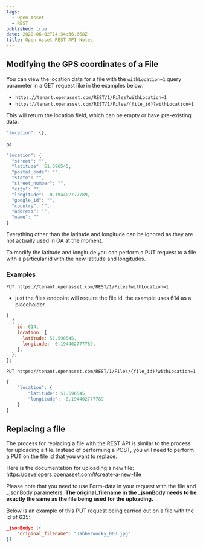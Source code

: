 ```yaml
---
tags:
  - Open Asset
  - REST
published: true
date: 2020-06-02T14:34:36.668Z
title: Open Asset REST API Notes
---
```


## Modifying the GPS coordinates of a File

You can view the location data for a file with the `withLocation=1` query parameter in a GET request like in the examples below:

- `https://tenant.openasset.com/REST/1/Files?withLocation=1 `
- `https://tenant.openasset.com/REST/1/Files/{file_id}?withLocation=1 `

This will return the location field, which can be empty or have pre-existing data:

```js
"location": {},
```

or

```js
"location": {
  "street": "",
  "latitude": 51.596545,
  "postal_code": "",
  "state": "",
  "street_number": "",
  "city": "",
  "longitude": -0.194402777789,
  "google_id": "",
  "country": "",
  "address": "",
  "name": ""
}
```

Everything other than the latitude and longitude can be ignored as they are not actually used in OA at the moment.

To modify the latitude and longitude you can perform a PUT request to a file with a particular id with the new latitude and longitudes.

### Examples

`PUT https://tenant.openasset.com/REST/1/Files?withLocation=1`

- just the files endpoint will require the file id. the example uses 614 as a placeholder

```js
[
  {
    id: 614,
    location: {
      latitude: 51.596545,
      longitude: -0.194402777789,
    },
  },
];
```

`PUT https://tenant.openasset.com/REST/1/Files/{file_id}?withLocation=1`

```js
{
    "location": {
        "latitude": 51.596545,
        "longitude": -0.194402777789
    }
}
```

## Replacing a file

The process for replacing a file with the REST API is similar to the process for uploading a file. Instead of performing a POST, you will need to perform a PUT on the file id that you want to replace.

Here is the documentation for uploading a new file:
https://developers.openasset.com/#create-a-new-file

Please note that you need to use Form-data in your request with the file and \_jsonBody parameters. **The original_filename in the \_jsonBody needs to be exactly the same as the file being used for the uploading.**

Below is an example of this PUT request being carried out on a file with the id of 635:

```json
_jsonBody: [{
    "original_filename": "Jabberwocky_003.jpg"
}]
```

